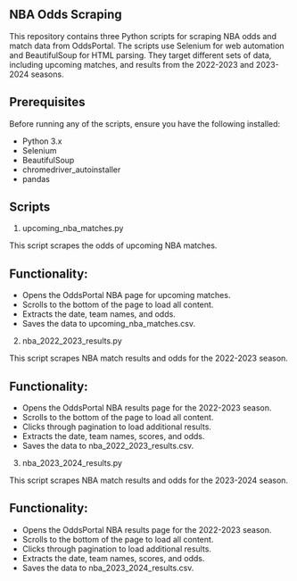 ## NBA Odds Scraping

This repository contains three Python scripts for scraping NBA odds and match data from OddsPortal. The scripts use Selenium for web automation and BeautifulSoup for HTML parsing. They target different sets of data, including upcoming matches, and results from the 2022-2023 and 2023-2024 seasons.

## Prerequisites

Before running any of the scripts, ensure you have the following installed:

- Python 3.x
- Selenium
- BeautifulSoup
- chromedriver_autoinstaller
- pandas

## Scripts
1. upcoming_nba_matches.py

This script scrapes the odds of upcoming NBA matches.

## Functionality:

- Opens the OddsPortal NBA page for upcoming matches.
- Scrolls to the bottom of the page to load all content.
- Extracts the date, team names, and odds.
- Saves the data to upcoming_nba_matches.csv.

2. nba_2022_2023_results.py

This script scrapes NBA match results and odds for the 2022-2023 season.

## Functionality:

- Opens the OddsPortal NBA results page for the 2022-2023 season.
- Scrolls to the bottom of the page to load all content.
- Clicks through pagination to load additional results.
- Extracts the date, team names, scores, and odds.
- Saves the data to nba_2022_2023_results.csv.

3. nba_2023_2024_results.py

This script scrapes NBA match results and odds for the 2023-2024 season.

## Functionality:

- Opens the OddsPortal NBA results page for the 2022-2023 season.
- Scrolls to the bottom of the page to load all content.
- Clicks through pagination to load additional results.
- Extracts the date, team names, scores, and odds.
- Saves the data to nba_2023_2024_results.csv.
